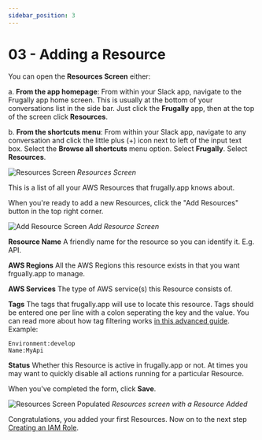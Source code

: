 ```yaml
---
sidebar_position: 3
---
```


# 03 - Adding a Resource

You can open the **Resources Screen** either:

a. **From the app homepage**: From within your Slack app, navigate to the Frugally app home screen. This is usually at the bottom of your conversations list in the side bar. Just click the **Frugally** app, then at the top of the screen click **Resources**.

b. **From the shortcuts menu**: From within your Slack app, navigate to any conversation and click the little plus (+) icon next to left of the input text box. Select the **Browse all shortcuts** menu option. Select **Frugally**. Select **Resources**.

![Resources Screen](/img/resources-screen.png)
_Resources Screen_

This is a list of all your AWS Resources that frugally.app knows about. 

When you're ready to add a new Resources, click the "Add Resources" button in the top right corner.





![Add Resource Screen](/img/add-resource-screen.png)
_Add Resource Screen_

**Resource Name** A friendly name for the resource so you can identify it. E.g. API.

**AWS Regions** All the AWS Regions this resource exists in that you want frgually.app to manage.

**AWS Services** The type of AWS service(s) this Resource consists of.

**Tags** The tags that frugally.app will use to locate this resource. Tags should be entered one per line with a colon seperating the key and the value. You can read more about how tag filtering works [in this advanced guide](../advanced/resource-tag-filtering).
Example:
```
Environment:develop
Name:MyApi
```

**Status** Whether this Resource is active in frugally.app or not. At times you may want to quickly disable all actions running for a particular Resource.

When you've completed the form, click **Save**.


![Resources Screen Populated](/img/resources-screen-populated.png)
_Resources screen with a Resource Added_


Congratulations, you added your first Resources. Now on to the next step [Creating an IAM Role](creating-an-iam-role.md).